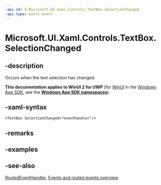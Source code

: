 ```yaml
---
-api-id: E:Microsoft.UI.Xaml.Controls.TextBox.SelectionChanged
-api-type: winrt event
---
```


<!-- Event syntax
public event Windows.UI.Xaml.RoutedEventHandler SelectionChanged
-->

# Microsoft.UI.Xaml.Controls.TextBox.SelectionChanged

## -description

Occurs when the text selection has changed.

**This documentation applies to WinUI 2 for UWP** (for [WinUI](/windows/apps/winui/winui3/) in the [Windows App SDK](/windows/apps/windows-app-sdk/), see the **[Windows App SDK namespaces](/windows/windows-app-sdk/api/winrt/)**).

## -xaml-syntax

```xaml
<TextBox SelectionChanged="eventhandler"/>
```

## -remarks

## -examples

## -see-also

[RoutedEventHandler](../microsoft.ui.xaml/routedeventhandler.md), [Events and routed events overview](../../windows/uwp/xaml-platform/events-and-routed-events-overview)
